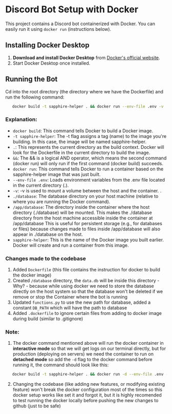 # Discord Bot Setup with Docker
This project contains a Discord bot containerized with Docker. You can easily run it using `docker run` (instructions below).

## Installing Docker Desktop

1. **Download and install Docker Desktop** from [Docker's official website](https://www.docker.com/products/docker-desktop).
2. Start Docker Desktop once installed.

## Running the Bot
Cd into the root directory (the directory where we have the Dockerfile) and run the following command:

```bash
   docker build -t sapphire-helper . && docker run --env-file .env -v ./database:/app/database sapphire-helper
```

### Explanation:
- `docker build`: This command tells Docker to build a Docker image.
- `-t sapphire-helper`: The -t flag assigns a tag (name) to the image you're building. In this case, the image will be named sapphire-helper.
- `.`: This represents the current directory as the build context. Docker will look for the Dockerfile in the current directory to build the image.
- `&&`: The && is a logical AND operator, which means the second command (docker run) will only run if the first command (docker build) succeeds.
- `docker run`: This command tells Docker to run a container based on the sapphire-helper image that was just built.
- `--env-file .env`: Loads environment variables from the .env file located in the current directory (.). 
- `-v`: -v is used to mount a volume between the host and the container. . 
- `./database`: The database directory on your host machine (relative to where you are running the Docker command). 
- `/app/database`: The directory inside the container where the host directory (./database) will be mounted. This makes the ./database directory from the host machine accessible inside the container at /app/database
This is useful for persistent storage (e.g., for databases or files) because changes made to files inside /app/database will also appear in ./database on the host.
- `sapphire-helper`: This is the name of the Docker image you built earlier. Docker will create and run a container from this image.

### Changes made to the codebase
1. Added `Dockerfile` (this file contains the instruction for docker to build the docker image)
2. Created `/database` directory, the `data.db` will be inside this directory - Why? - because while using docker we need to store the database directly on the host system so that the database won't be deleted if we remove or stop the Container where the bot is running
3. Updated `functions.py` to use the new path for database, added a constant `DB_PATH` which will have the path to database
4. Added `.dockerfile` to ignore certain files from adding to docker image during build (similar to .gitignore)

### Note:
1. The docker command mentioned above will run the docker container in **interactive mode** so that we will get logs on our terminal directly, but for production (deploying on servers) we need the container to run on **detached mode** so add the `-d` flag to the docker command before running it, the command should look like this:

``` sh
   docker build -t sapphire-helper . && docker run -d --env-file .env -v ./database:/app/database sapphire-helper
```

2. Changing the codebase (like adding new features, or modifying existing feature) won't break the docker configuration most of the times so this docker setup works like set it and forgot it, but it is highly recomended to test running the docker locally before pushing the new changes to github (just to be safe)